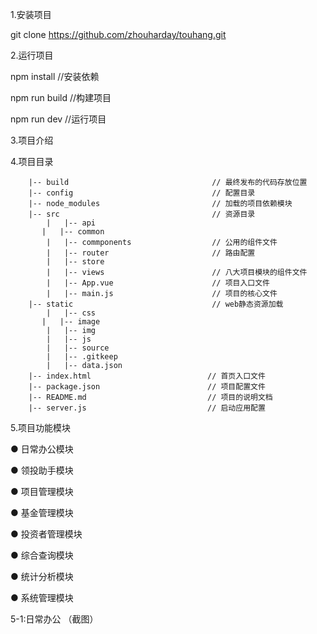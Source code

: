 1.安装项目

git clone https://github.com/zhouharday/touhang.git

2.运行项目

npm install //安装依赖

npm run build //构建项目

npm run dev //运行项目

3.项目介绍


4.项目目录

        |-- build                                // 最终发布的代码存放位置
        |-- config                               // 配置目录
        |-- node_modules                         // 加载的项目依赖模块   
        |-- src                                  // 资源目录
            |   |-- api
           |   |-- common 
            |   |-- commponents                  // 公用的组件文件
            |   |-- router                       // 路由配置
            |   |-- store
            |   |-- views                        // 八大项目模块的组件文件
            |   |-- App.vue                      // 项目入口文件
            |   |-- main.js                      // 项目的核心文件
        |-- static                               // web静态资源加载  
            |   |-- css
           |   |-- image   
            |   |-- img
            |   |-- js 
            |   |-- source 
            |   |-- .gitkeep 
            |   |-- data.json 
        |-- index.html                          // 首页入口文件  
        |-- package.json                        // 项目配置文件  
        |-- README.md                           // 项目的说明文档
        |-- server.js                           // 启动应用配置 

        
5.项目功能模块

● 日常办公模块

● 领投助手模块

● 项目管理模块

● 基金管理模块

● 投资者管理模块

● 综合查询模块

● 统计分析模块

● 系统管理模块


5-1:日常办公
（截图）





























